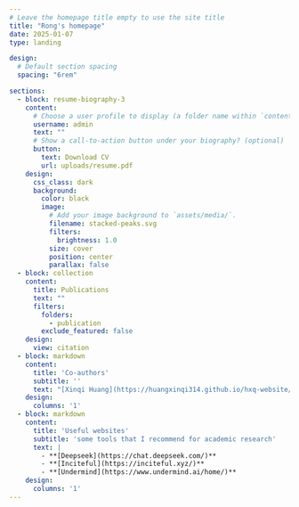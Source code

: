 ```yaml
---
# Leave the homepage title empty to use the site title
title: "Rong's homepage"
date: 2025-01-07
type: landing

design:
  # Default section spacing
  spacing: "6rem"

sections:
  - block: resume-biography-3
    content:
      # Choose a user profile to display (a folder name within `content/authors/`)
      username: admin
      text: ""
      # Show a call-to-action button under your biography? (optional)
      button:
        text: Download CV
        url: uploads/resume.pdf
    design:
      css_class: dark
      background:
        color: black
        image:
          # Add your image background to `assets/media/`.
          filename: stacked-peaks.svg
          filters:
            brightness: 1.0
          size: cover
          position: center
          parallax: false
  - block: collection
    content:
      title: Publications
      text: ""
      filters:
        folders:
          - publication
        exclude_featured: false
    design:
      view: citation
  - block: markdown
    content:
      title: 'Co-authors'
      subtitle: ''
      text: "[Xinqi Huang](https://huangxinqi314.github.io/hxq-website/experience/)(2), [Jie Ma](http://staff.ustc.edu.cn/~jiema/)(2), [Zixiang Xu](https://www.ibs.re.kr/ecopro/zixiangxu/)(2), Xinbu Cheng(1), Guorong Gao(1), Mingze Li(1), [Hong Liu](https://www.ibs.re.kr/ecopro/hongliu/)(1), [Tuan Tran](https://tuaentran.wixsite.com/homepage)(1)."
    design:
      columns: '1'
  - block: markdown
    content:
      title: 'Useful websites'
      subtitle: 'some tools that I recommend for academic research'
      text: |
        - **[Deepseek](https://chat.deepseek.com/)**  
        - **[Inciteful](https://inciteful.xyz/)**  
        - **[Undermind](https://www.undermind.ai/home/)**  
    design:
      columns: '1'
---
```

